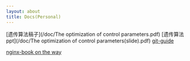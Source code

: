 ```yaml
---
layout: about
title: Docs(Personal)
---
```


[遗传算法稿子](/doc/The optimization of control parameters.pdf)
[遗传算法ppt](/doc/The optimization of control parameters(slide).pdf)
[git-guide](http://rogerdudler.github.com/git-guide/)

[nginx-book on the way](http://tengine.taobao.org/book/)